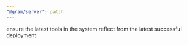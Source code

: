 ```yaml
---
"@gram/server": patch
---
```


ensure the latest tools in the system reflect from the latest successful deployment
